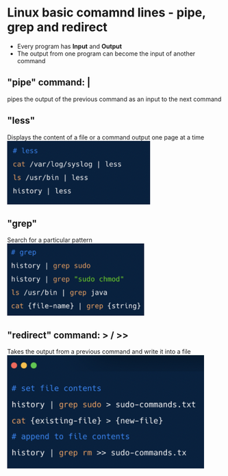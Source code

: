 # Linux basic comamnd lines - pipe, grep and redirect
* Every program has __Input__ and __Output__
* The output from one program can become the input of another command 

## "pipe" command: |
pipes the output of the previous command as an input to the next command

## "less"
Displays the content of a file or a command output one page at a time 
<img src="./images/command1.png" alt="My Image">
## "grep"
Search for a particular pattern<br/>
<img src="./images/command2.png" alt="My Image">

## "redirect" command: > / >>
Takes the output from a previous command and write it into a file
<img src="./images/command3.png" alt="My Image">